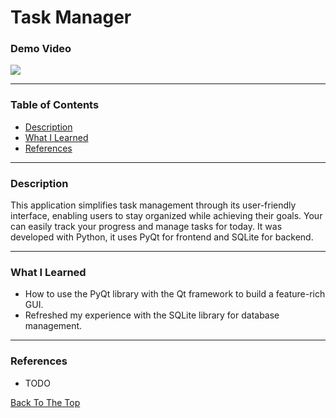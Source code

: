 
# Task Manager
 
### Demo Video
![](https://github.com/stevenbuttifint/task-manager/blob/main/demo_images/demo_one.gif?raw=true)

---

### Table of Contents
- [Description](#description)
- [What I Learned](#what-i-learned)
- [References](#references)

---

### Description
This application simplifies task management through its user-friendly interface, enabling users to stay organized while achieving their goals. 
Your can easily track your progress and manage tasks for today. It was developed with Python, it uses PyQt for frontend and SQLite for backend.

---

### What I Learned
- How to use the PyQt library with the Qt framework to build a feature-rich GUI.
- Refreshed my experience with the SQLite library for database management.

---

### References
- TODO



[Back To The Top](#task-manager)